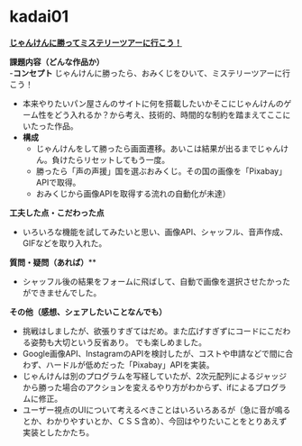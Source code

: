 # kadai01
<u>**じゃんけんに勝ってミステリーツアーに行こう！**  <BR></U>

**課題内容（どんな作品か）**  
-**コンセプト**
   じゃんけんに勝ったら、おみくじをひいて、ミステリーツアーに行こう！   
- 本来やりたいパン屋さんのサイトに何を搭載したいかそこにじゃんけんのゲーム性をどう入れるか？から考え、技術的、時間的な制約を踏まえてここにいたった作品。
- **構成**  
  - じゃんけんをして勝ったら画面遷移。あいこは結果が出るまでじゃんけん。負けたらリセットしてもう一度。  
  - 勝ったら「声の声援」国を選ぶおみくじ。その国の画像を「Pixabay」APIで取得。  
  - おみくじから画像APIを取得する流れの自動化が未達）  <BR>

**工夫した点・こだわった点**
  - いろいろな機能を試してみたいと思い、画像API、シャッフル、音声作成、GIFなどを取り入れた。

**質問・疑問（あれば）****
- シャッフル後の結果をフォームに飛ばして、自動で画像を選択させたかったができませんでした。


**その他（感想、シェアしたいことなんでも）**
- 挑戦はしましたが、欲張りすぎてはだめ。また広げすぎずにコードにこだわる姿勢も大切という反省あり。
でも楽しめました。
- Google画像API、InstagramのAPIを検討したが、コストや申請などで間に合わず、ハードルが低めだった「Pixabay」APIを実装。
- じゃんけんは別のプログラムを写経していたが、2次元配列によるジャッジから勝った場合のアクションを変えるやり方がわからず、ifによるプログラムに修正。
- ユーザー視点のUIについて考えるべきことはいろいろあるが（急に音が鳴るとか、わかりやすいとか、ＣＳＳ含め）、今回はやりたいことをとりあえず実装としたかたち。
